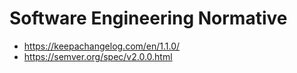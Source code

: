 # Software Engineering Normative

- https://keepachangelog.com/en/1.1.0/
- https://semver.org/spec/v2.0.0.html